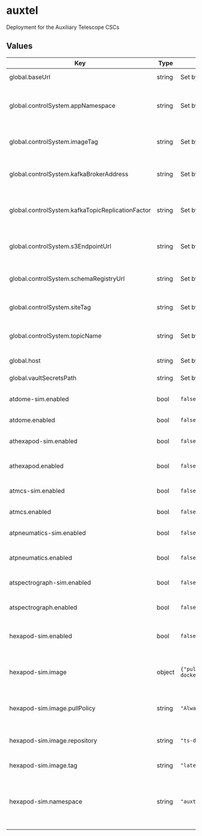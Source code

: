 # auxtel

Deployment for the Auxiliary Telescope CSCs

## Values

| Key | Type | Default | Description |
|-----|------|---------|-------------|
| global.baseUrl | string | Set by Argo CD | Base URL for the environment |
| global.controlSystem.appNamespace | string | Set by ArgoCD | Application namespace for the control system deployment |
| global.controlSystem.imageTag | string | Set by ArgoCD | Image tag for the control system deployment |
| global.controlSystem.kafkaBrokerAddress | string | Set by ArgoCD | Kafka broker address for the control system deployment |
| global.controlSystem.kafkaTopicReplicationFactor | string | Set by ArgoCD | Kafka topic replication factor for control system topics |
| global.controlSystem.s3EndpointUrl | string | Set by ArgoCD | S3 endpoint (LFA) for the control system deployment |
| global.controlSystem.schemaRegistryUrl | string | Set by ArgoCD | Schema registry URL for the control system deployment |
| global.controlSystem.siteTag | string | Set by ArgoCD | Site tag for the control system deployment |
| global.controlSystem.topicName | string | Set by ArgoCD | Topic name tag for the control system deployment |
| global.host | string | Set by Argo CD | Host name for ingress |
| global.vaultSecretsPath | string | Set by Argo CD | Base path for Vault secrets |
| atdome-sim.enabled | bool | `false` | Enable the ATDome simulator CSC |
| atdome.enabled | bool | `false` | Enable the ATDome CSC |
| athexapod-sim.enabled | bool | `false` | Enable the ATHexapod simulator CSC |
| athexapod.enabled | bool | `false` | Enable the ATHexapod CSC |
| atmcs-sim.enabled | bool | `false` | Enable the ATMCS simulator CSC |
| atmcs.enabled | bool | `false` | Enable the ATMCS CSC |
| atpneumatics-sim.enabled | bool | `false` | Enable the ATPneumatics simulator CSC |
| atpneumatics.enabled | bool | `false` | Enable the ATPneumatics CSC |
| atspectrograph-sim.enabled | bool | `false` | Enable the ATSpectograph simulator CSC |
| atspectrograph.enabled | bool | `false` | Enable the ATSpectrograph CSC |
| hexapod-sim.enabled | bool | `false` | Enable the hexapod controller simulator |
| hexapod-sim.image | object | `{"pullPolicy":"Always","repository":"ts-dockerhub.lsst.org/hexapod_simulator","tag":"latest"}` | This section holds the configuration of the container image |
| hexapod-sim.image.pullPolicy | string | `"Always"` | The policy to apply when pulling an image for deployment |
| hexapod-sim.image.repository | string | `"ts-dockerhub.lsst.org/hexapod_simulator"` | The Docker registry name of the container image |
| hexapod-sim.image.tag | string | `"latest"` | The tag of the container image |
| hexapod-sim.namespace | string | `"auxtel"` | This is the namespace in which the hexapod controller simulator will be placed |
